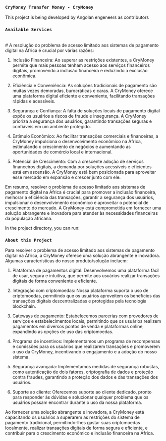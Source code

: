 ### `CryMoney Transfer Money - CryMoney`

This project is being developed by Angolan engeneers as contributors

### `Available Services`

<br>
# A resolução do problema de acesso limitado aos sistemas de pagamento digital na África é crucial por várias razões:

1. Inclusão Financeira: Ao superar as restrições existentes, a CryMoney permite que mais pessoas tenham acesso aos serviços financeiros digitais, promovendo a inclusão financeira e reduzindo a exclusão econômica.

2. Eficiência e Conveniência: As soluções tradicionais de pagamento são muitas vezes demoradas, burocráticas e caras. A CryMoney oferece uma plataforma digital eficiente e conveniente, facilitando transações rápidas e acessíveis.

3. Segurança e Confiança: A falta de soluções locais de pagamento digital expõe os usuários a riscos de fraude e insegurança. A CryMoney prioriza a segurança dos usuários, garantindo transações seguras e confiáveis em um ambiente protegido.

4. Estímulo Econômico: Ao facilitar transações comerciais e financeiras, a CryMoney impulsiona o desenvolvimento econômico na África, estimulando o crescimento de negócios e aumentando as oportunidades de comércio local e internacional.

5. Potencial de Crescimento: Com a crescente adoção de serviços financeiros digitais, a demanda por soluções acessíveis e eficientes está em ascensão. A CryMoney está bem posicionada para aproveitar esse mercado em expansão e crescer junto com ele.

Em resumo, resolver o problema de acesso limitado aos sistemas de pagamento digital na África é crucial para promover a inclusão financeira, melhorar a eficiência das transações, garantir a segurança dos usuários, impulsionar o desenvolvimento econômico e aproveitar o potencial de crescimento do mercado. A CryMoney está comprometida em fornecer uma solução abrangente e inovadora para atender às necessidades financeiras da população africana.

In the project directory, you can run:

### `About this Project`

Para resolver o problema de acesso limitado aos sistemas de pagamento digital na África, a CryMoney oferece uma solução abrangente e inovadora. Algumas características do nosso produto/solução incluem:

1. Plataforma de pagamentos digital: Desenvolvemos uma plataforma fácil de usar, segura e intuitiva, que permite aos usuários realizar transações digitais de forma conveniente e eficiente.

2. Integração com criptomoedas: Nossa plataforma suporta o uso de criptomoedas, permitindo que os usuários aproveitem os benefícios das transações digitais descentralizadas e protegidas pela tecnologia blockchain.

3. Gateways de pagamento: Estabelecemos parcerias com provedores de serviços e estabelecimentos locais, permitindo que os usuários realizem pagamentos em diversos pontos de venda e plataformas online, expandindo as opções de uso das criptomoedas.

4. Programa de incentivos: Implementamos um programa de recompensas e comissões para os usuários que realizarem transações e promoverem o uso da CryMoney, incentivando o engajamento e a adoção do nosso sistema.

5. Segurança avançada: Implementamos medidas de segurança robustas, como autenticação de dois fatores, criptografia de dados e proteção contra fraudes, garantindo a proteção dos dados e das transações dos usuários.

6. Suporte ao cliente: Oferecemos suporte ao cliente dedicado, pronto para responder às dúvidas e solucionar qualquer problema que os usuários possam encontrar durante o uso da nossa plataforma.

Ao fornecer uma solução abrangente e inovadora, a CryMoney está capacitando os usuários a superarem as restrições do sistema de pagamento tradicional, permitindo-lhes gastar suas criptomoedas localmente, realizar transações digitais de forma segura e eficiente, e contribuir para o crescimento econômico e inclusão financeira na África.
